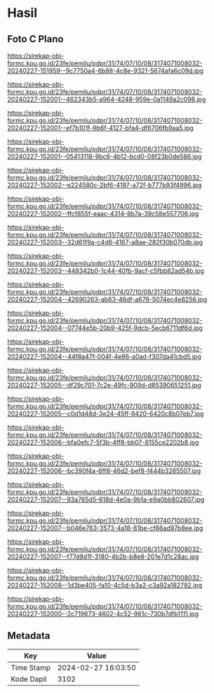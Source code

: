 # Hasil

## Foto C Plano

https://sirekap-obj-formc.kpu.go.id/23fe/pemilu/pdpr/31/74/07/10/08/3174071008032-20240227-151959--9c7750a4-6b88-4c8e-9321-5674afa6c09d.jpg

https://sirekap-obj-formc.kpu.go.id/23fe/pemilu/pdpr/31/74/07/10/08/3174071008032-20240227-152001--462343b5-a964-4248-959e-0a1149a2c098.jpg

https://sirekap-obj-formc.kpu.go.id/23fe/pemilu/pdpr/31/74/07/10/08/3174071008032-20240227-152001--ef7b101f-9b6f-4127-bfa4-df6706fb9aa5.jpg

https://sirekap-obj-formc.kpu.go.id/23fe/pemilu/pdpr/31/74/07/10/08/3174071008032-20240227-152001--05413118-9bc6-4b12-bcd0-08f23b0de586.jpg

https://sirekap-obj-formc.kpu.go.id/23fe/pemilu/pdpr/31/74/07/10/08/3174071008032-20240227-152002--e224580c-2bf6-4197-a72f-b777b93f4996.jpg

https://sirekap-obj-formc.kpu.go.id/23fe/pemilu/pdpr/31/74/07/10/08/3174071008032-20240227-152002--ffcf855f-eaac-4314-8b7a-39c58e557706.jpg

https://sirekap-obj-formc.kpu.go.id/23fe/pemilu/pdpr/31/74/07/10/08/3174071008032-20240227-152003--32d61f9a-c4d6-4167-a8ae-282f30b070db.jpg

https://sirekap-obj-formc.kpu.go.id/23fe/pemilu/pdpr/31/74/07/10/08/3174071008032-20240227-152003--448342b0-1c44-40fb-9acf-c5fbb82ad54b.jpg

https://sirekap-obj-formc.kpu.go.id/23fe/pemilu/pdpr/31/74/07/10/08/3174071008032-20240227-152004--42690263-ab63-46df-a678-5074ec4e8256.jpg

https://sirekap-obj-formc.kpu.go.id/23fe/pemilu/pdpr/31/74/07/10/08/3174071008032-20240227-152004--07744e5b-20b9-425f-9dcb-5ecb6711df6d.jpg

https://sirekap-obj-formc.kpu.go.id/23fe/pemilu/pdpr/31/74/07/10/08/3174071008032-20240227-152004--44f8a47f-004f-4e86-a0ad-f307da41cbd5.jpg

https://sirekap-obj-formc.kpu.go.id/23fe/pemilu/pdpr/31/74/07/10/08/3174071008032-20240227-152005--df29c701-7c2e-49fc-909d-d85390651251.jpg

https://sirekap-obj-formc.kpu.go.id/23fe/pemilu/pdpr/31/74/07/10/08/3174071008032-20240227-152005--c0d1d48d-3e24-45ff-9420-6420c8b07eb7.jpg

https://sirekap-obj-formc.kpu.go.id/23fe/pemilu/pdpr/31/74/07/10/08/3174071008032-20240227-152006--bfa0efc7-5f3b-4ff8-bb07-8155ce2202b8.jpg

https://sirekap-obj-formc.kpu.go.id/23fe/pemilu/pdpr/31/74/07/10/08/3174071008032-20240227-152006--bc390f4a-6ff8-46d2-bef8-f444b3265507.jpg

https://sirekap-obj-formc.kpu.go.id/23fe/pemilu/pdpr/31/74/07/10/08/3174071008032-20240227-152007--93a765d5-618d-4e0a-9b1a-e9a0bb802607.jpg

https://sirekap-obj-formc.kpu.go.id/23fe/pemilu/pdpr/31/74/07/10/08/3174071008032-20240227-152007--b046e763-3573-4a18-81be-cf66ad97b8ee.jpg

https://sirekap-obj-formc.kpu.go.id/23fe/pemilu/pdpr/31/74/07/10/08/3174071008032-20240227-152007--f77d8d1f-3180-4b2b-b8e8-201e7d1c28ac.jpg

https://sirekap-obj-formc.kpu.go.id/23fe/pemilu/pdpr/31/74/07/10/08/3174071008032-20240227-152008--1d3be405-fa10-4c5d-b3a2-c3a92a182792.jpg

https://sirekap-obj-formc.kpu.go.id/23fe/pemilu/pdpr/31/74/07/10/08/3174071008032-20240227-152000--2c719673-4602-4c52-961c-730b7dfb1111.jpg


## Metadata

| Key        | Value               |
| ---------- | ------------------- |
| Time Stamp | 2024-02-27 16:03:50 |
| Kode Dapil | 3102                |



